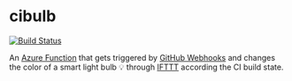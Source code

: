 # cibulb

[![Build Status](https://dev.azure.com/screendriver/cibulb/_apis/build/status/screendriver.cibulb?branchName=master)](https://dev.azure.com/screendriver/cibulb/_build/latest?definitionId=1?branchName=master)

An [Azure Function](https://azure.microsoft.com/en-us/services/functions/) that gets triggered by [GitHub Webhooks](https://developer.github.com/webhooks/) and changes the color of a smart light bulb 💡 through [IFTTT](https://ifttt.com) according the CI build state.
